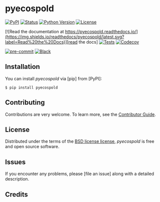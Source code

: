 # pyecospold

[![PyPI](https://img.shields.io/pypi/v/pyecospold.svg)][pypi status]
[![Status](https://img.shields.io/pypi/status/pyecospold.svg)][pypi status]
[![Python Version](https://img.shields.io/pypi/pyversions/pyecospold)][pypi status]
[![License](https://img.shields.io/pypi/l/pyecospold)][license]

[![Read the documentation at https://pyecospold.readthedocs.io/](https://img.shields.io/readthedocs/pyecospold/latest.svg?label=Read%20the%20Docs)][read the docs]
[![Tests](https://github.com/brightway-lca/pyecospold/workflows/Tests/badge.svg)][tests]
[![Codecov](https://codecov.io/gh/brightway-lca/pyecospold/branch/main/graph/badge.svg)][codecov]

[![pre-commit](https://img.shields.io/badge/pre--commit-enabled-brightgreen?logo=pre-commit&logoColor=white)][pre-commit]
[![Black](https://img.shields.io/badge/code%20style-black-000000.svg)][black]

[pypi status]: https://pypi.org/project/pyecospold/
[read the docs]: https://pyecospold.readthedocs.io/
[tests]: https://github.com/brightway-lca/pyecospold/actions?workflow=Tests
[codecov]: https://app.codecov.io/gh/brightway-lca/pyecospold
[pre-commit]: https://github.com/pre-commit/pre-commit
[black]: https://github.com/psf/black

## Installation

You can install _pyecospold_ via [pip] from [PyPI]:

```console
$ pip install pyecospold
```

## Contributing

Contributions are very welcome.
To learn more, see the [Contributor Guide].

## License

Distributed under the terms of the [BSD license license][license],
_pyecospold_ is free and open source software.

## Issues

If you encounter any problems,
please [file an issue] along with a detailed description.


## Credits


[license]: https://github.com/brightway-lca/pyecospold/blob/main/LICENSE
[contributor guide]: https://github.com/brightway-lca/pyecospold/blob/main/CONTRIBUTING.md

